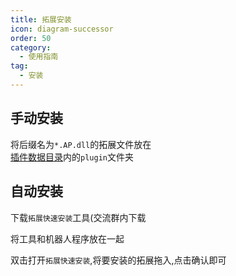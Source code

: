 ```yaml
---
title: 拓展安装
icon: diagram-successor
order: 50
category:
  - 使用指南
tag:
  - 安装
---
```

## 手动安装

将后缀名为`*.AP.dll`的拓展文件放在  
[插件数据目录](/index/#数据目录)内的`plugin`文件夹


## 自动安装

下载`拓展快速安装`工具(交流群内下载

将工具和机器人程序放在一起

双击打开`拓展快速安装`,将要安装的拓展拖入,点击确认即可
